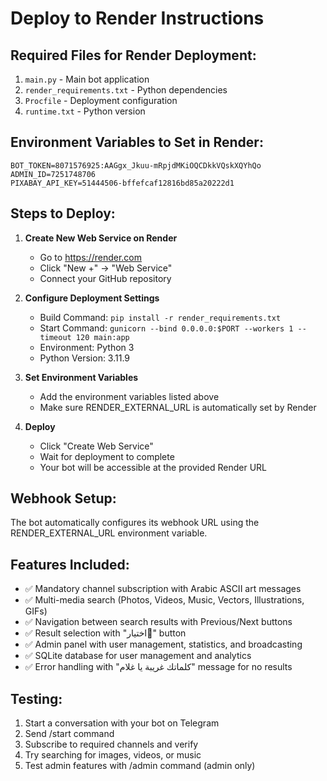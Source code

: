 # Deploy to Render Instructions

## Required Files for Render Deployment:
1. `main.py` - Main bot application
2. `render_requirements.txt` - Python dependencies
3. `Procfile` - Deployment configuration
4. `runtime.txt` - Python version

## Environment Variables to Set in Render:
```
BOT_TOKEN=8071576925:AAGgx_Jkuu-mRpjdMKiOQCDkkVQskXQYhQo
ADMIN_ID=7251748706
PIXABAY_API_KEY=51444506-bffefcaf12816bd85a20222d1
```

## Steps to Deploy:

1. **Create New Web Service on Render**
   - Go to https://render.com
   - Click "New +" → "Web Service"
   - Connect your GitHub repository

2. **Configure Deployment Settings**
   - Build Command: `pip install -r render_requirements.txt`
   - Start Command: `gunicorn --bind 0.0.0.0:$PORT --workers 1 --timeout 120 main:app`
   - Environment: Python 3
   - Python Version: 3.11.9

3. **Set Environment Variables**
   - Add the environment variables listed above
   - Make sure RENDER_EXTERNAL_URL is automatically set by Render

4. **Deploy**
   - Click "Create Web Service"
   - Wait for deployment to complete
   - Your bot will be accessible at the provided Render URL

## Webhook Setup:
The bot automatically configures its webhook URL using the RENDER_EXTERNAL_URL environment variable.

## Features Included:
- ✅ Mandatory channel subscription with Arabic ASCII art messages
- ✅ Multi-media search (Photos, Videos, Music, Vectors, Illustrations, GIFs)
- ✅ Navigation between search results with Previous/Next buttons
- ✅ Result selection with "اختيار🥇" button
- ✅ Admin panel with user management, statistics, and broadcasting
- ✅ SQLite database for user management and analytics
- ✅ Error handling with "كلماتك غريبة يا غلام" message for no results

## Testing:
1. Start a conversation with your bot on Telegram
2. Send /start command
3. Subscribe to required channels and verify
4. Try searching for images, videos, or music
5. Test admin features with /admin command (admin only)